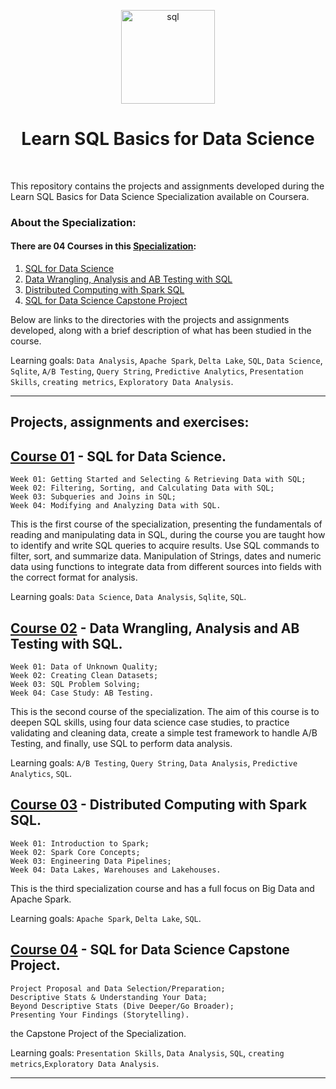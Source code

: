 <p align="center">
  <a href="https://github.com/marcoshsq/SQLBasicsForDataScience">
    <img src="https://github.com/marcoshsq/SQLBasicsForDataScience/blob/main/sql.png" alt="sql" height="150" width="150">
  </a>
</p>
  <h1 align="center">Learn SQL Basics for Data Science</h1>
</div>
<br>
 
This repository contains the projects and assignments developed during the Learn SQL Basics for Data Science Specialization available on Coursera.

### About the Specialization:

#### There are 04 Courses in this [Specialization](https://www.coursera.org/specializations/learn-sql-basics-data-science):

01. [SQL for Data Science](https://www.coursera.org/learn/sql-for-data-science?specialization=learn-sql-basics-data-science)
02. [Data Wrangling, Analysis and AB Testing with SQL](https://www.coursera.org/learn/data-wrangling-analysis-abtesting?specialization=learn-sql-basics-data-science)
03. [Distributed Computing with Spark SQL](https://www.coursera.org/learn/spark-sql?specialization=learn-sql-basics-data-science)
04. [SQL for Data Science Capstone Project](https://www.coursera.org/learn/sql-data-science-capstone?specialization=learn-sql-basics-data-science)

Below are links to the directories with the projects and assignments developed, along with a brief description of what has been studied in the course.

Learning goals: ``Data Analysis``, ``Apache Spark``, ``Delta Lake``, ``SQL``, ``Data Science``, ``Sqlite``, ``A/B Testing``, ``Query String``, ``Predictive Analytics``, ``Presentation Skills``, ``creating metrics``, ``Exploratory Data Analysis``.

---

## Projects, assignments and exercises:

## [Course 01]() - SQL for Data Science.

    Week 01: Getting Started and Selecting & Retrieving Data with SQL;
    Week 02: Filtering, Sorting, and Calculating Data with SQL;
    Week 03: Subqueries and Joins in SQL;
    Week 04: Modifying and Analyzing Data with SQL.

This is the first course of the specialization, presenting the fundamentals of reading and manipulating data in SQL, during the course you are taught how to identify and write SQL queries to acquire results. Use SQL commands to filter, sort, and summarize data. Manipulation of Strings, dates and numeric data using functions to integrate data from different sources into fields with the correct format for analysis.

Learning goals: ``Data Science``, ``Data Analysis``, ``Sqlite``, ``SQL``.

## [Course 02]() - Data Wrangling, Analysis and AB Testing with SQL.

    Week 01: Data of Unknown Quality;
    Week 02: Creating Clean Datasets;
    Week 03: SQL Problem Solving;
    Week 04: Case Study: AB Testing.

This is the second course of the specialization. The aim of this course is to deepen SQL skills, using four data science case studies, to practice validating and cleaning data, create a simple test framework to handle A/B Testing, and finally, use SQL to perform data analysis.

Learning goals: ``A/B Testing``, ``Query String``, ``Data Analysis``, ``Predictive Analytics``, ``SQL``.

## [Course 03]() - Distributed Computing with Spark SQL.

    Week 01: Introduction to Spark;
    Week 02: Spark Core Concepts;
    Week 03: Engineering Data Pipelines;
    Week 04: Data Lakes, Warehouses and Lakehouses.

This is the third specialization course and has a full focus on Big Data and Apache Spark.

Learning goals: ``Apache Spark``, ``Delta Lake``, ``SQL``.

## [Course 04]() - SQL for Data Science Capstone Project.

    Project Proposal and Data Selection/Preparation;
    Descriptive Stats & Understanding Your Data;
    Beyond Descriptive Stats (Dive Deeper/Go Broader);
    Presenting Your Findings (Storytelling).

the Capstone Project of the Specialization.

Learning goals: ``Presentation Skills``, ``Data Analysis``, ``SQL``, ``creating metrics``,``Exploratory Data Analysis``.

---

<!--
<p align="center">
  <a href="">
    <img src="" alt="SQL">
  </a>
</p>
-->
